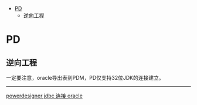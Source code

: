 <!-- TOC -->

- [PD](#pd)
  - [逆向工程](#逆向工程)

<!-- /TOC -->

<a id="markdown-pd" name="pd"></a>
# PD

<a id="markdown-逆向工程" name="逆向工程"></a>
## 逆向工程

一定要注意，oracle导出表到PDM，PD仅支持32位JDK的连接建立。


---

[powerdesigner jdbc 连接 oracle](https://www.cnblogs.com/gugnv/p/4748287.html)

